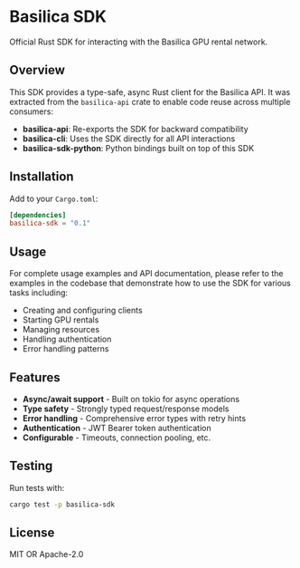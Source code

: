 # Basilica SDK

Official Rust SDK for interacting with the Basilica GPU rental network.

## Overview

This SDK provides a type-safe, async Rust client for the Basilica API. It was extracted from the `basilica-api` crate to enable code reuse across multiple consumers:

- **basilica-api**: Re-exports the SDK for backward compatibility
- **basilica-cli**: Uses the SDK directly for all API interactions
- **basilica-sdk-python**: Python bindings built on top of this SDK

## Installation

Add to your `Cargo.toml`:

```toml
[dependencies]
basilica-sdk = "0.1"
```

## Usage

For complete usage examples and API documentation, please refer to the examples in the codebase that demonstrate how to use the SDK for various tasks including:
- Creating and configuring clients
- Starting GPU rentals
- Managing resources
- Handling authentication
- Error handling patterns

## Features

- **Async/await support** - Built on tokio for async operations
- **Type safety** - Strongly typed request/response models
- **Error handling** - Comprehensive error types with retry hints
- **Authentication** - JWT Bearer token authentication
- **Configurable** - Timeouts, connection pooling, etc.

## Testing

Run tests with:

```bash
cargo test -p basilica-sdk
```

## License

MIT OR Apache-2.0